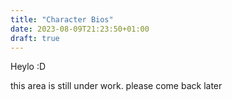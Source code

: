 ```yaml
---
title: "Character Bios"
date: 2023-08-09T21:23:50+01:00
draft: true
---
```


Heylo :D

this area is still under work. please come back later